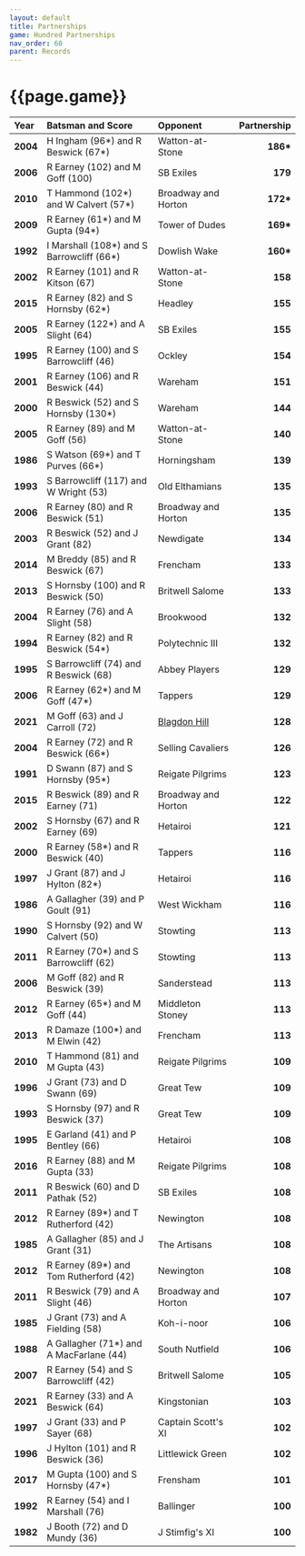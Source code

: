 ```yaml
---
layout: default
title: Partnerships
game: Hundred Partnerships
nav_order: 60
parent: Records
---
```


# {{page.game}}

| Year | Batsman and Score | Opponent | Partnership |
|:---|:---|:---|---:|
| **2004** | H Ingham (96&#42;) and R Beswick (67&#42;) | Watton-at-Stone | **186&#42;** |
| **2006** | R Earney (102) and M  Goff (100) | SB Exiles | **179** |
| **2010** | T Hammond (102&#42;) and W Calvert (57&#42;) | Broadway and Horton | **172&#42;** |
| **2009** | R Earney (61&#42;) and M Gupta (94&#42;) | Tower of Dudes | **169&#42;** |
| **1992** | I Marshall (108&#42;) and S Barrowcliff (66&#42;) | Dowlish Wake | **160&#42;** |
| **2002** | R Earney (101) and R Kitson (67) | Watton-at-Stone | **158** |
| **2015** | R Earney (82) and S Hornsby (62&#42;) | Headley | **155** |
| **2005** | R Earney (122&#42;) and A Slight (64) | SB Exiles | **155** |
| **1995** | R Earney (100) and S Barrowcliff (46) | Ockley | **154** |
| **2001** | R Earney (106) and R Beswick (44) | Wareham | **151** |
| **2000** | R Beswick (52) and S Hornsby (130&#42;) | Wareham | **144** |
| **2005** | R Earney (89) and M Goff (56) | Watton-at-Stone | **140** |
| **1986** | S Watson (69&#42;) and T Purves (66&#42;) | Horningsham | **139** |
| **1993** | S Barrowcliff (117) and W Wright (53) | Old Elthamians | **135** |
| **2006** | R Earney (80) and R Beswick (51) | Broadway and Horton | **135** |
| **2003** | R Beswick (52) and J Grant (82) | Newdigate | **134** |
| **2014** | M Breddy (85) and R Beswick (67) | Frencham | **133** |
| **2013** | S Hornsby (100) and R Beswick (50) | Britwell Salome | **133** |
| **2004** | R Earney (76) and A Slight (58) | Brookwood | **132** |
| **1994** | R Earney (82) and R Beswick (54&#42;) | Polytechnic III | **132** |
| **1995** | S Barrowcliff (74) and R Beswick (68) | Abbey Players | **129** |
| **2006** | R Earney (62&#42;) and M Goff (47&#42;) | Tappers | **129** |
| **2021** | M Goff (63) and J Carroll (72) | [Blagdon Hill](../2021/blagdon-hill) | **128** |
| **2004** | R Earney (72) and R Beswick (66&#42;) | Selling Cavaliers | **126** |
| **1991** | D Swann (87) and S Hornsby (95&#42;) | Reigate Pilgrims | **123** |
| **2015** | R Beswick (89) and R Earney (71) | Broadway and Horton | **122** |
| **2002** | S Hornsby (67) and R Earney (69) | Hetairoi | **121** |
| **2000** | R Earney (58&#42;) and R Beswick (40) | Tappers | **116** |
| **1997** | J Grant (87) and J Hylton (82&#42;) | Hetairoi | **116** |
| **1986** | A Gallagher (39) and P Goult (91) | West Wickham | **116** |
| **1990** | S Hornsby (92) and W Calvert (50) | Stowting | **113** |
| **2011** | R Earney (70&#42;) and S Barrowcliff (62) | Stowting | **113** |
| **2006** | M Goff (82) and R Beswick (39) | Sanderstead | **113** |
| **2012** | R Earney (65&#42;) and M Goff (44) | Middleton Stoney | **113** |
| **2013** | R Damaze (100&#42;) and M Elwin (42) | Frencham | **113** |
| **2010** | T Hammond (81) and M Gupta (43) | Reigate Pilgrims | **109** |
| **1996** | J Grant (73) and D Swann (69) | Great Tew | **109** |
| **1993** | S Hornsby (97) and R Beswick (37) | Great Tew | **109** |
| **1995** | E Garland (41) and P Bentley (66) | Hetairoi | **108** |
| **2016** | R Earney (88) and M Gupta (33) | Reigate Pilgrims | **108** |
| **2011** | R Beswick (60) and D Pathak (52) | SB Exiles | **108** |
| **2012** | R Earney (89&#42;) and T Rutherford (42) | Newington | **108** |
| **1985** | A Gallagher (85) and J Grant (31) | The Artisans | **108** |
| **2012** | R Earney (89&#42;) and Tom Rutherford (42) | Newington | **108** |
| **2011** | R Beswick (79) and A Slight (46) | Broadway and Horton | **107** |
| **1985** | J Grant (73) and A Fielding (58) | Koh-i-noor | **106** |
| **1988** | A Gallagher (71&#42;) and A MacFarlane (44) | South Nutfield | **106** |
| **2007** | R Earney (54) and S Barrowcliff (42) | Britwell Salome | **105** |
| **2021** | R Earney (33) and A Beswick (64) | Kingstonian | **103** |
| **1997** | J Grant (33) and P Sayer (68) | Captain Scott's XI | **102** |
| **1996** | J Hylton (101) and R Beswick (36) | Littlewick Green | **102** |
| **2017** | M Gupta (100) and S Hornsby (47&#42;) | Frensham | **101** |
| **1992** | R Earney (54) and I Marshall (76) | Ballinger | **100** |
| **1982** | J Booth (72) and D Mundy (36) | J Stimfig's XI | **100** |